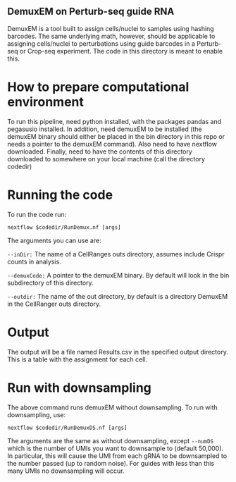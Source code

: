 ## DemuxEM on Perturb-seq guide RNA

DemuxEM is a tool built to assign cells/nuclei to samples using hashing barcodes. The same underlying math, however, should be applicable to assigning cells/nuclei to perturbations using guide barcodes in a Perturb-seq or Crop-seq experiment. The code in this directory is meant to enable this.

# How to prepare computational environment

To run this pipeline, need python installed, with the packages pandas and pegasusio installed. In addition, need demuxEM to be installed (the demuxEM binary should either be placed in the bin directory in this repo or needs a pointer to the demuxEM command). Also need to have nextflow downloaded. Finally, need to have the contents of this directory downloaded to somewhere on your local machine (call the directory codedir)

# Running the code

To run the code run:

```
nextflow $codedir/RunDemux.nf [args]
```

The arguments you can use are:

`--inDir:` The name of a CellRanges outs directory, assumes include Crispr counts in analysis.

`--demuxCode:` A pointer to the demuxEM binary. By default will look in the bin subdirectory of this directory.

`--outdir:` The name of the out directory, by default is a directory DemuxEM in the CellRanger outs directory.

# Output

The output will be a file named Results.csv in the specified output directory. This is a table with the assignment for each cell.

# Run with downsampling

The above command runs demuxEM without downsampling. To run with downsampling, use:

```
nextflow $codedir/RunDemuxDS.nf [args]
```

The arguments are the same as without downsampling, except `--numDS` which is the number of UMIs you want to downsample to (default 50,000). In particular, this will cause the UMI from each gRNA to be downsampled to the number passed (up to random noise). For guides with less than this many UMIs no downsampling will occur.
